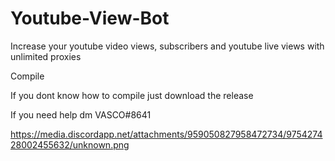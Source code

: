 # Youtube-View-Bot
Increase your youtube video views, subscribers and youtube live views with unlimited proxies


Compile

If you dont know how to compile just download the release


If you need help dm VASCO#8641


https://media.discordapp.net/attachments/959050827958472734/975427428002455632/unknown.png
